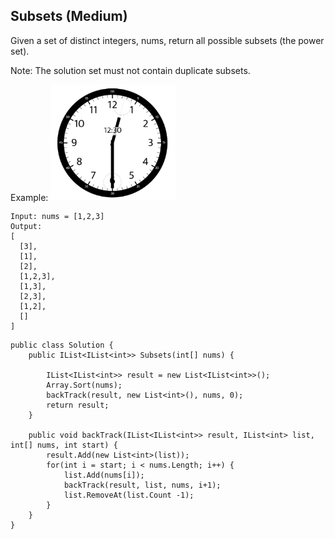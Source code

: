 ## Subsets (Medium)

Given a set of distinct integers, nums, return all possible subsets (the power set).

Note: The solution set must not contain duplicate subsets.

Example:
<img width="200" alt="clock" src="./image/clock.png">
```
Input: nums = [1,2,3]
Output:
[
  [3],
  [1],
  [2],
  [1,2,3],
  [1,3],
  [2,3],
  [1,2],
  []
]
```

```
public class Solution {
    public IList<IList<int>> Subsets(int[] nums) {
        
        IList<IList<int>> result = new List<IList<int>>();
        Array.Sort(nums);
        backTrack(result, new List<int>(), nums, 0);
        return result;
    }
    
    public void backTrack(IList<IList<int>> result, IList<int> list, int[] nums, int start) {
        result.Add(new List<int>(list));
        for(int i = start; i < nums.Length; i++) {
            list.Add(nums[i]);
            backTrack(result, list, nums, i+1);
            list.RemoveAt(list.Count -1);
        }
    }
}
```
